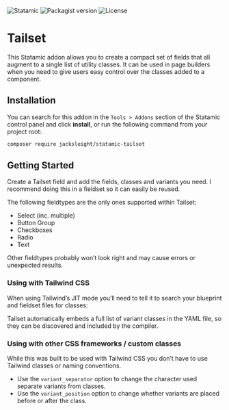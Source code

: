 <!-- statamic:hide -->

![Statamic](https://flat.badgen.net/badge/Statamic/3.3+/FF269E)
![Packagist version](https://flat.badgen.net/packagist/v/jacksleight/statamic-tailset)
![License](https://flat.badgen.net/github/license/jacksleight/statamic-tailset)

# Tailset 

<!-- /statamic:hide -->

This Statamic addon allows you to create a compact set of fields that all augment to a single list of utility classes. It can be used in page builders when you need to give users easy control over the classes added to a component.

## Installation

You can search for this addon in the `Tools > Addons` section of the Statamic control panel and click **install**, or run the following command from your project root:

```bash
composer require jacksleight/statamic-tailset
```

## Getting Started

Create a Tailset field and add the fields, classes and variants you need. I recommend doing this in a fieldset so it can easily be reused.

The following fieldtypes are the only ones supported within Tailset:

* Select (inc. multiple)
* Button Group
* Checkboxes
* Radio
* Text

Other fieldtypes probably won’t look right and may cause errors or unexpected results.

### Using with Tailwind CSS

When using Tailwind’s JIT mode you’ll need to tell it to search your blueprint and fieldset files for classes:

Tailset automatically embeds a full list of variant classes in the YAML file, so they can be discovered and included by the compiler.

### Using with other CSS frameworks / custom classes

While this was built to be used with Tailwind CSS you don’t have to use Tailwind classes or naming conventions.

* Use the `variant_separator` option to change the character used separate variants from classes.
* Use the `variant_position` option to change whether variants are placed before or after the class.